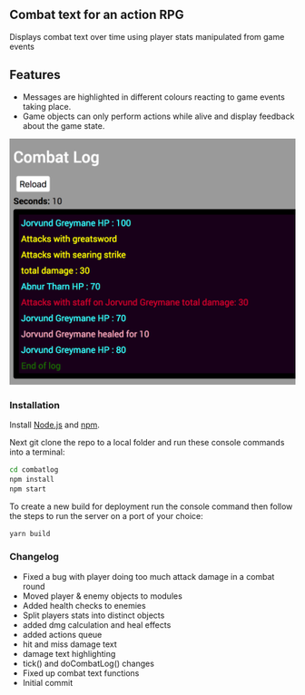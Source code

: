 ## Combat text for an action RPG
Displays combat text over time using player stats manipulated from game events

## Features
- Messages are highlighted in different colours reacting to game events taking place. 
- Game objects can only perform actions while alive and display feedback about the game state.

![Screen shot](public/grab.png)

### Installation 
Install [Node.js](https://nodejs.org) and [npm](https://www.npmjs.com/).

Next git clone the repo to a local folder and run these console commands into a terminal:
```bash
cd combatlog
npm install
npm start
```
To create a new build for deployment run the console command then follow the steps to run the server on a port of your choice:
```bash
yarn build
```
### Changelog
- Fixed a bug with player doing too much attack damage in a combat round 
- Moved player & enemy objects to modules
- Added health checks to enemies
- Split players stats into distinct objects
- added dmg calculation and heal effects
- added actions queue
- hit and miss damage text
- damage text highlighting
- tick() and doCombatLog() changes 
- Fixed up combat text functions
- Initial commit